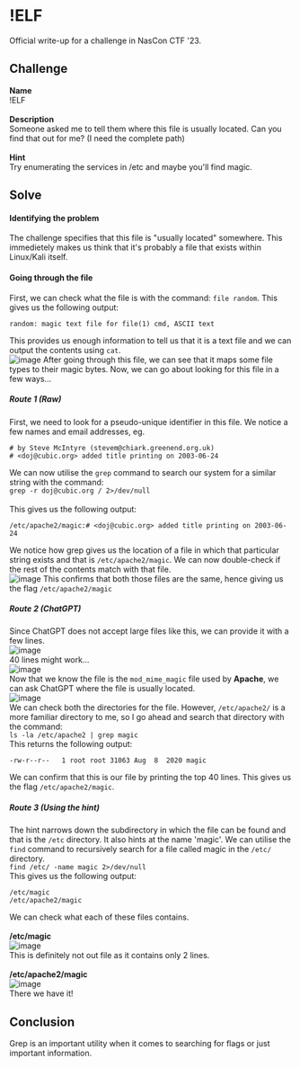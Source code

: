# !ELF
Official write-up for a challenge in NasCon CTF '23.

## Challenge
<b>Name</b><br/>
!ELF<br/><br/>
<b>Description</b><br/>
Someone asked me to tell them where this file is usually located. Can you find that out for me? (I need the complete path)<br/><br/>
<b>Hint</b><br/>
Try enumerating the services in /etc and maybe you'll find magic.

## Solve

#### Identifying the problem
The challenge specifies that this file is "usually located" somewhere. This immedietely makes us think that it's probably a file that exists within Linux/Kali itself.
#### Going through the file
First, we can check what the file is with the command: ```file random```. This gives us the following output:<br/>
```
random: magic text file for file(1) cmd, ASCII text
```
This provides us enough information to tell us that it is a text file and we can output the contents using ```cat```.<br/>
![image](https://user-images.githubusercontent.com/88616338/226199660-bbcacabc-50ef-4a4d-b21b-7ca1b8a942ea.png)
After going through this file, we can see that it maps some file types to their magic bytes. Now, we can go about looking for this file in a few ways...

##### Route 1 (Raw)
First, we need to look for a pseudo-unique identifier in this file. We notice a few names and email addresses, eg.
```
# by Steve McIntyre (stevem@chiark.greenend.org.uk)
# <doj@cubic.org> added title printing on 2003-06-24
```
We can now utilise the ```grep``` command to search our system for a similar string with the command:<br/>
```grep -r doj@cubic.org / 2>/dev/null```<br/><br/>
This gives us the following output:
```
/etc/apache2/magic:# <doj@cubic.org> added title printing on 2003-06-24
```
We notice how grep gives us the location of a file in which that particular string exists and that is ```/etc/apache2/magic```. We can now double-check if the rest of the contents match with that file.<br/>
![image](https://user-images.githubusercontent.com/88616338/226200471-2988e26a-c0ae-459e-b006-cba01463363a.png)
This confirms that both those files are the same, hence giving us the flag ```/etc/apache2/magic```

##### Route 2 (ChatGPT)
Since ChatGPT does not accept large files like this, we can provide it with a few lines.<br/>
![image](https://user-images.githubusercontent.com/88616338/226200721-5d7d72a7-6b2d-4fbd-8729-e39037c97a6a.png)<br/>
40 lines might work...<br/>
![image](https://user-images.githubusercontent.com/88616338/226200928-0016879e-bdea-4f18-b543-ab9983bc62e7.png)
<br/>
Now that we know the file is the ```mod_mime_magic``` file used by <b>Apache</b>, we can ask ChatGPT where the file is usually located.<br/>
![image](https://user-images.githubusercontent.com/88616338/226201023-33c8b573-de04-4e63-80a1-e7a320877f2e.png)
<br/>
We can check both the directories for the file. However, ```/etc/apache2/``` is a more familiar directory to me, so I go ahead and search that directory with the command:<br/>
```ls -la /etc/apache2 | grep magic```<br/>
This returns the following output:
```
-rw-r--r--   1 root root 31063 Aug  8  2020 magic
```
We can confirm that this is our file by printing the top 40 lines. This gives us the flag ```/etc/apache2/magic```.

##### Route 3 (Using the hint)
The hint narrows down the subdirectory in which the file can be found and that is the ```/etc``` directory. It also hints at the name 'magic'. We can utilise the ```find``` command to recursively search for a file called magic in the ```/etc/``` directory.<br/>
```find /etc/ -name magic 2>/dev/null```<br/>
This gives us the following output:
```
/etc/magic
/etc/apache2/magic
```
We can check what each of these files contains.<br/><br/>
<b>/etc/magic</b><br/>
![image](https://user-images.githubusercontent.com/88616338/226203217-7322fe3a-29e6-4da2-9db9-85f940fadb71.png)
<br/>This is definitely not out file as it contains only 2 lines.<br/><br/>
<b>/etc/apache2/magic</b><br/>
![image](https://user-images.githubusercontent.com/88616338/226203315-6c59b7da-785c-442e-bda4-67f3b529aca1.png)
<br/>There we have it!

## Conclusion
Grep is an important utility when it comes to searching for flags or just important information.


